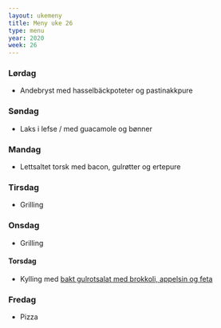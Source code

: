 ```yaml
---
layout: ukemeny
title: Meny uke 26
type: menu
year: 2020
week: 26
---
```


### Lørdag

- Andebryst med hasselbäckpoteter og pastinakkpure

### Søndag

- Laks i lefse / med guacamole og bønner

### Mandag

- Lettsaltet torsk med bacon, gulrøtter og ertepure

### Tirsdag

- Grilling

### Onsdag

- Grilling

#### Torsdag

- Kylling med [bakt gulrotsalat med brokkoli, appelsin og feta](https://www.godt.no/oppskrift/2257/bakt-gulrotsalat-med-brokkoli-appelsin-og-feta)

### Fredag

- Pizza
